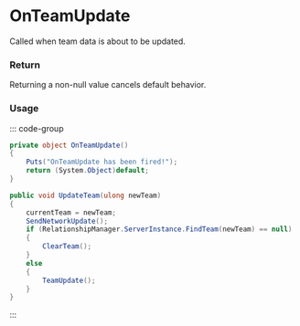 # OnTeamUpdate
<Badge type="info" text="Team"/><Badge type="danger" text="Carbon Compatible"/><Badge type="warning" text="Oxide Compatible"/>
Called when team data is about to be updated.

### Return
Returning a non-null value cancels default behavior.

### Usage
::: code-group
```csharp [Example]
private object OnTeamUpdate()
{
	Puts("OnTeamUpdate has been fired!");
	return (System.Object)default;
}
```
```csharp [Source — Assembly-CSharp @ BasePlayer]
public void UpdateTeam(ulong newTeam)
{
	currentTeam = newTeam;
	SendNetworkUpdate();
	if (RelationshipManager.ServerInstance.FindTeam(newTeam) == null)
	{
		ClearTeam();
	}
	else
	{
		TeamUpdate();
	}
}

```
:::
